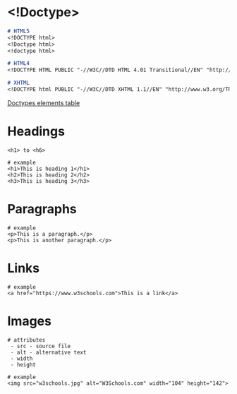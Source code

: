 # <!Doctype>
```markdown
# HTML5
<!DOCTYPE html>
<!Doctype html>
<!doctype html>

# HTML4
<!DOCTYPE HTML PUBLIC "-//W3C//DTD HTML 4.01 Transitional//EN" "http://www.w3.org/TR/html4/loose.dtd">

# XHTML
<!DOCTYPE html PUBLIC "-//W3C//DTD XHTML 1.1//EN" "http://www.w3.org/TR/xhtml11/DTD/xhtml11.dtd">
```
[Doctypes elements table](https://www.w3schools.com/tags/ref_html_dtd.asp)

# Headings
```
<h1> to <h6>

# example
<h1>This is heading 1</h1>
<h2>This is heading 2</h2>
<h3>This is heading 3</h3>
```

# Paragraphs
```
# example
<p>This is a paragraph.</p>
<p>This is another paragraph.</p>
```

# Links
```
# example
<a href="https://www.w3schools.com">This is a link</a>
```

# Images
```
# attributes
 - src - source file
 - alt - alternative text
 - width
 - height

# example
<img src="w3schools.jpg" alt="W3Schools.com" width="104" height="142">
```
